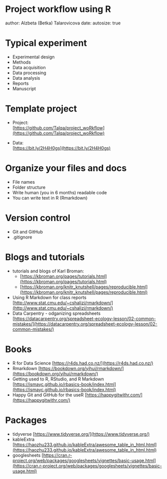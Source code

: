 Project workflow using R
========================================================
author: Alzbeta (Betka) Talarovicova
date: 
autosize: true

Typical experiment
========================================================

- Experimental design
- Methods
- Data acquisition
- Data processing
- Data analysis
- Reports
- Manuscript

Template project
========================================================

- Project:  
[https://github.com/Talqa/project_woRkflow](https://github.com/Talqa/project_woRkflow)

- Data:  
[https://bit.ly/2H4H0gs](https://bit.ly/2H4H0gs)

Organize your files and docs
========================================================

- File names
- Folder structure
- Write human (you in 6 months) readable code
- You can write text in R (Rmarkdown)

Version control
========================================================

- Git and GitHub
- .gitignore

Blogs and tutorials
========================================================
- tutorials and blogs of Karl Broman:
  - [https://kbroman.org/pages/tutorials.html](https://kbroman.org/pages/tutorials.html) 
  - [https://kbroman.org/knitr_knutshell/pages/reproducible.html](https://kbroman.org/knitr_knutshell/pages/reproducible.html)
- Using R Markdown for class reports [http://www.stat.cmu.edu/~cshalizi/rmarkdown/](http://www.stat.cmu.edu/~cshalizi/rmarkdown/)
- Data Carpentry - odganizing spreadsheets
[https://datacarpentry.org/spreadsheet-ecology-lesson/02-common-mistakes/](https://datacarpentry.org/spreadsheet-ecology-lesson/02-common-mistakes/)

Books
========================================================
- R for Data Science [https://r4ds.had.co.nz/](https://r4ds.had.co.nz/)
- Rmarkdown [https://bookdown.org/yihui/rmarkdown/](https://bookdown.org/yihui/rmarkdown/)  
- Getting used to R, RStudio, and R Markdown
[https://ismayc.github.io/rbasics-book/index.html](https://ismayc.github.io/rbasics-book/index.html)
- Happy Git and GitHub for the useR [https://happygitwithr.com/](https://happygitwithr.com/)

Packages
========================================================
- tidyverse [https://www.tidyverse.org/](https://www.tidyverse.org/)
- kableExtra [https://haozhu233.github.io/kableExtra/awesome_table_in_html.html](https://haozhu233.github.io/kableExtra/awesome_table_in_html.html)
- googlesheets [https://cran.r-project.org/web/packages/googlesheets/vignettes/basic-usage.html](https://cran.r-project.org/web/packages/googlesheets/vignettes/basic-usage.html)
